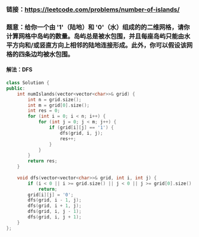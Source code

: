 ### 链接：https://leetcode.com/problems/number-of-islands/

### 题意：给你一个由 '1'（陆地）和 '0'（水）组成的的二维网格，请你计算网格中岛屿的数量。岛屿总是被水包围，并且每座岛屿只能由水平方向和/或竖直方向上相邻的陆地连接形成。此外，你可以假设该网格的四条边均被水包围。

#### 解法：DFS

```c++
class Solution {
public:
    int numIslands(vector<vector<char>>& grid) {
        int n = grid.size();
        int m = grid[0].size();
        int res = 0;
        for (int i = 0; i < n; i++) {
            for (int j = 0; j < m; j++) {
                if (grid[i][j] == '1') {
                    dfs(grid, i, j);
                    res++;
                }
            }
        }
        return res;
    }
    
    void dfs(vector<vector<char>>& grid, int i, int j) {
        if (i < 0 || i >= grid.size() || j < 0 || j >= grid[0].size() || grid[i][j] != '1')
            return;
        grid[i][j] = '0';
        dfs(grid, i - 1, j);
        dfs(grid, i + 1, j);
        dfs(grid, i, j - 1);
        dfs(grid, i, j + 1);
    }
};
```

